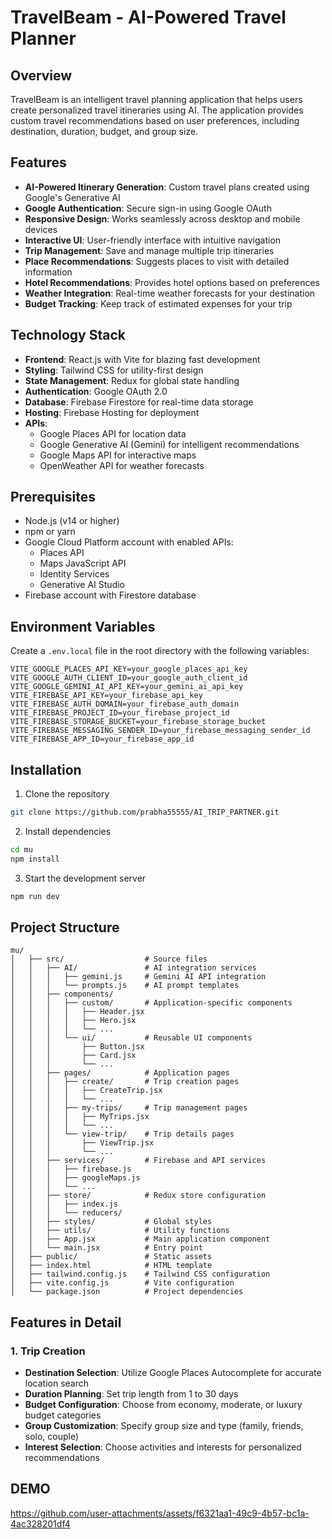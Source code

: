 # TravelBeam - AI-Powered Travel Planner

## Overview
TravelBeam is an intelligent travel planning application that helps users create personalized travel itineraries using AI. The application provides custom travel recommendations based on user preferences, including destination, duration, budget, and group size.

## Features
- **AI-Powered Itinerary Generation**: Custom travel plans created using Google's Generative AI
- **Google Authentication**: Secure sign-in using Google OAuth
- **Responsive Design**: Works seamlessly across desktop and mobile devices
- **Interactive UI**: User-friendly interface with intuitive navigation
- **Trip Management**: Save and manage multiple trip itineraries
- **Place Recommendations**: Suggests places to visit with detailed information
- **Hotel Recommendations**: Provides hotel options based on preferences
- **Weather Integration**: Real-time weather forecasts for your destination
- **Budget Tracking**: Keep track of estimated expenses for your trip

## Technology Stack
- **Frontend**: React.js with Vite for blazing fast development
- **Styling**: Tailwind CSS for utility-first design
- **State Management**: Redux for global state handling
- **Authentication**: Google OAuth 2.0
- **Database**: Firebase Firestore for real-time data storage
- **Hosting**: Firebase Hosting for deployment
- **APIs**: 
    - Google Places API for location data
    - Google Generative AI (Gemini) for intelligent recommendations
    - Google Maps API for interactive maps
    - OpenWeather API for weather forecasts

## Prerequisites
- Node.js (v14 or higher)
- npm or yarn
- Google Cloud Platform account with enabled APIs:
    - Places API
    - Maps JavaScript API
    - Identity Services
    - Generative AI Studio
- Firebase account with Firestore database

## Environment Variables
Create a `.env.local` file in the root directory with the following variables:
```env
VITE_GOOGLE_PLACES_API_KEY=your_google_places_api_key
VITE_GOOGLE_AUTH_CLIENT_ID=your_google_auth_client_id
VITE_GOOGLE_GEMINI_AI_API_KEY=your_gemini_ai_api_key
VITE_FIREBASE_API_KEY=your_firebase_api_key
VITE_FIREBASE_AUTH_DOMAIN=your_firebase_auth_domain
VITE_FIREBASE_PROJECT_ID=your_firebase_project_id
VITE_FIREBASE_STORAGE_BUCKET=your_firebase_storage_bucket
VITE_FIREBASE_MESSAGING_SENDER_ID=your_firebase_messaging_sender_id
VITE_FIREBASE_APP_ID=your_firebase_app_id
```

## Installation
1. Clone the repository
```bash
git clone https://github.com/prabha55555/AI_TRIP_PARTNER.git
```

2. Install dependencies
```bash
cd mu
npm install
```

3. Start the development server
```bash
npm run dev
```


## Project Structure
```
mu/
│   ├── src/                  # Source files
│   │   ├── AI/               # AI integration services
│   │   │   ├── gemini.js     # Gemini AI API integration
│   │   │   └── prompts.js    # AI prompt templates
│   │   ├── components/
│   │   │   ├── custom/       # Application-specific components
│   │   │   │   ├── Header.jsx
│   │   │   │   ├── Hero.jsx
│   │   │   │   └── ...
│   │   │   └── ui/           # Reusable UI components
│   │   │       ├── Button.jsx
│   │   │       ├── Card.jsx
│   │   │       └── ...
│   │   ├── pages/            # Application pages
│   │   │   ├── create/       # Trip creation pages
│   │   │   │   ├── CreateTrip.jsx
│   │   │   │   └── ...
│   │   │   ├── my-trips/     # Trip management pages
│   │   │   │   ├── MyTrips.jsx
│   │   │   │   └── ...
│   │   │   └── view-trip/    # Trip details pages
│   │   │       ├── ViewTrip.jsx
│   │   │       └── ...
│   │   ├── services/         # Firebase and API services
│   │   │   ├── firebase.js
│   │   │   ├── googleMaps.js
│   │   │   └── ...
│   │   ├── store/            # Redux store configuration
│   │   │   ├── index.js
│   │   │   └── reducers/
│   │   ├── styles/           # Global styles
│   │   ├── utils/            # Utility functions
│   │   ├── App.jsx           # Main application component
│   │   └── main.jsx          # Entry point
│   ├── public/               # Static assets
│   ├── index.html            # HTML template
│   ├── tailwind.config.js    # Tailwind CSS configuration
│   ├── vite.config.js        # Vite configuration
│   └── package.json          # Project dependencies
```

## Features in Detail

### 1. Trip Creation
- **Destination Selection**: Utilize Google Places Autocomplete for accurate location search
- **Duration Planning**: Set trip length from 1 to 30 days
- **Budget Configuration**: Choose from economy, moderate, or luxury budget categories
- **Group Customization**: Specify group size and type (family, friends, solo, couple)
- **Interest Selection**: Choose activities and interests for personalized recommendations

## DEMO 

https://github.com/user-attachments/assets/f6321aa1-49c9-4b57-bc1a-4ac328201df4
